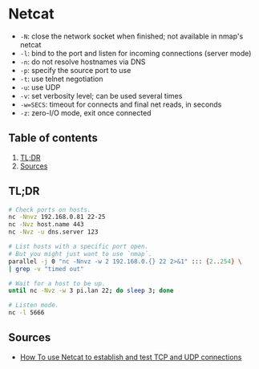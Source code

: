 # Netcat

- `-N`: close the network socket when finished; not available in nmap's netcat
- `-l`: bind to the port and listen for incoming connections (server mode)
- `-n`: do not resolve hostnames via DNS
- `-p`: specify the source port to use
- `-t`: use telnet negotiation
- `-u`: use UDP
- `-v`: set verbosity level; can be used several times
- `-w=SECS`: timeout for connects and final net reads, in seconds
- `-z`: zero-I/O mode, exit once connected

## Table of contents <!-- omit in toc -->

1. [TL;DR](#tldr)
1. [Sources](#sources)

## TL;DR

```sh
# Check ports on hosts.
nc -Nnvz 192.168.0.81 22-25
nc -Nvz host.name 443
nc -Nvz -u dns.server 123

# List hosts with a specific port open.
# But you might just want to use `nmap`.
parallel -j 0 "nc -Nnvz -w 2 192.168.0.{} 22 2>&1" ::: {2..254} \
| grep -v "timed out"

# Wait for a host to be up.
until nc -Nvz -w 3 pi.lan 22; do sleep 3; done

# Listen mode.
nc -l 5666
```

## Sources

- [How To use Netcat to establish and test TCP and UDP connections]

<!--
  References
  -->

<!-- Others -->
[how to use netcat to establish and test tcp and udp connections]: https://www.digitalocean.com/community/tutorials/how-to-use-netcat-to-establish-and-test-tcp-and-udp-connections
